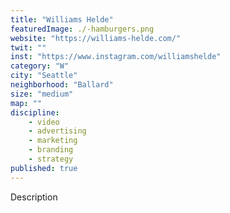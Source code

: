 ```yaml
---
title: "Williams Helde"
featuredImage: ./-hamburgers.png
website: "https://williams-helde.com/"
twit: ""
inst: "https://www.instagram.com/williamshelde"
category: "W"
city: "Seattle"
neighborhood: "Ballard"
size: "medium"
map: ""
discipline:
    - video
    - advertising
    - marketing
    - branding
    - strategy
published: true
---
```


Description
